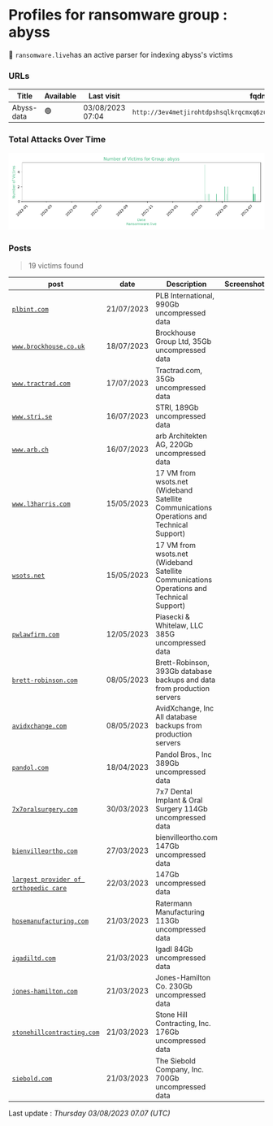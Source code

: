 # Profiles for ransomware group : **abyss**




🔎 `ransomware.live`has an active  parser for indexing abyss's victims

### URLs
| Title | Available | Last visit | fqdn | Screenshot 
|---|---|---|---|---|
| Abyss-data | 🟢 | 03/08/2023 07:04 | `http://3ev4metjirohtdpshsqlkrqcmxq6zu3d7obrdhglpy5jpbr7whmlfgqd.onion` | <a href="https://images.ransomware.live/screenshots/3ev4metjirohtdpshsqlkrqcmxq6zu3d7obrdhglpy5jpbr7whmlfgqd-onion.png" target=_blank>📸</a> | 

### Total Attacks Over Time

![Statistics](../graphs/stats-abyss.png)


### Posts

> 19 victims found

| post | date | Description | Screenshot | 
|---|---|---|---|
| [`plbint.com`](https://google.com/search?q=plbint.com) | 21/07/2023 | PLB International, 990Gb uncompressed data |   |
| [`www.brockhouse.co.uk`](https://google.com/search?q=www.brockhouse.co.uk) | 18/07/2023 | Brockhouse Group Ltd, 35Gb uncompressed data |   |
| [`www.tractrad.com`](https://google.com/search?q=www.tractrad.com) | 17/07/2023 | Tractrad.com, 35Gb uncompressed data |   |
| [`www.stri.se`](https://google.com/search?q=www.stri.se) | 16/07/2023 | STRI, 189Gb uncompressed data |   |
| [`www.arb.ch`](https://google.com/search?q=www.arb.ch) | 16/07/2023 | arb Architekten AG, 220Gb uncompressed data |   |
| [`www.l3harris.com`](https://google.com/search?q=www.l3harris.com) | 15/05/2023 | 17 VM from wsots.net (Wideband Satellite Communications Operations and Technical Support) |   |
| [`wsots.net`](https://google.com/search?q=wsots.net) | 15/05/2023 | 17 VM from wsots.net (Wideband Satellite Communications Operations and Technical Support) |   |
| [`pwlawfirm.com`](https://google.com/search?q=pwlawfirm.com) | 12/05/2023 | Piasecki & Whitelaw, LLC 385G uncompressed data |   |
| [`brett-robinson.com`](https://google.com/search?q=brett-robinson.com) | 08/05/2023 | Brett-Robinson, 393Gb database backups and data from production servers |   |
| [`avidxchange.com`](https://google.com/search?q=avidxchange.com) | 08/05/2023 | AvidXchange, Inc All database backups from production servers |   |
| [`pandol.com`](https://google.com/search?q=pandol.com) | 18/04/2023 | Pandol Bros., Inc 389Gb uncompressed data |   |
| [`7x7oralsurgery.com`](https://google.com/search?q=7x7oralsurgery.com) | 30/03/2023 | 7x7 Dental Implant & Oral Surgery 114Gb uncompressed data |   |
| [`bienvilleortho.com`](https://google.com/search?q=bienvilleortho.com) | 27/03/2023 | bienvilleortho.com  147Gb uncompressed data |   |
| [`largest provider of orthopedic care`](https://google.com/search?q=largest+provider+of+orthopedic+care) | 22/03/2023 | 147Gb uncompressed data |   |
| [`hosemanufacturing.com`](https://google.com/search?q=hosemanufacturing.com) | 21/03/2023 | Ratermann Manufacturing 113Gb uncompressed data |   |
| [`igadiltd.com`](https://google.com/search?q=igadiltd.com) | 21/03/2023 | IgadI  84Gb uncompressed data |   |
| [`jones-hamilton.com`](https://google.com/search?q=jones-hamilton.com) | 21/03/2023 | Jones-Hamilton Co. 230Gb uncompressed data |   |
| [`stonehillcontracting.com`](https://google.com/search?q=stonehillcontracting.com) | 21/03/2023 | Stone Hill Contracting, Inc. 176Gb uncompressed data |   |
| [`siebold.com`](https://google.com/search?q=siebold.com) | 21/03/2023 | The Siebold Company, Inc. 700Gb uncompressed data |   |



Last update : _Thursday 03/08/2023 07.07 (UTC)_
